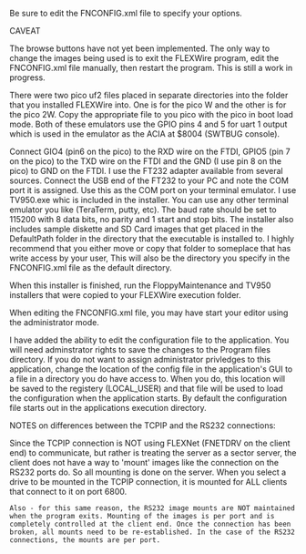 Be sure to edit the FNCONFIG.xml file to specify your options.

CAVEAT

The browse buttons have not yet been implemented. The only way to change the images being used is to exit the FLEXWire program, edit the FNCONFIG.xml file manually, then restart the program. This is still a work in progress.

There were two pico uf2 files placed in separate directories into the folder that you installed FLEXWire into. One is for the pico W and the other is for the pico 2W. Copy the appropriate file to you pico with the pico in boot load mode. Both of these emulators use the GPIO pins 4 and 5 for uart 1 output which is used in the emulator as the ACIA at $8004 (SWTBUG console).

Connect GIO4 (pin6 on the pico) to the RXD wire on the FTDI, GPIO5 (pin 7 on the pico) to the TXD wire on the FTDI and the GND (I use pin 8 on the pico) to GND on the FTDI. I use the FT232 adapter available from several sources. Connect the USB end of the FT232 to your PC and note the COM port it is assigned. Use this as the COM port on your terminal emulator. I use TV950.exe whic is included in the installer. You can use any other terminal emulator you like (TeraTerm, putty, etc). The baud rate should be set to 115200 with 8 data bits, no parity and 1 start and stop bits. The installer also includes sample diskette and SD Card images that get placed in the DefaultPath folder in the directory that the executable is installed to. I highly recommend that you either move or copy that folder to someplace that has write access by your user, This will also be the directory you specify in the FNCONFIG.xml file as the default directory.

When this installer is finished, run the FloppyMaintenance and TV950 installers that were copied to your FLEXWire execution folder.

When editing the FNCONFIG.xml file, you may have start your editor using the administrator mode.

I have added the ability to edit the configuration file to the application. You will need adminstrator rights to save the changes to the Program files directory. If you do not want to assign administrator privledges to this application, change the location of the config file in the application's GUI to a file in a directory you do have access to. When you do, this location will be saved to the registery (LOCAL_USER) and that file will be used to load the configuration when the application starts. By default the configuration file starts out in the applications execution directory.

NOTES on differences between the TCPIP and the RS232 connections:

  Since the TCPIP connection is NOT using FLEXNet (FNETDRV on the client end) to communicate, but rather is treating the server as a sector server, the client does not have a way to 'mount' images like the connection on the RS232 ports do. So all mounting is done on the server. When you select a drive to be mounted in the TCPIP connection, it is mounted for ALL clients that connect to it on port 6800.

    Also - for this same reason, the RS232 image mounts are NOT maintained when the program exits. Mounting of the images is per port and is completely controlled at the client end. Once the connection has been broken, all mounts need to be re-established. In the case of the RS232 connections, the mounts are per port.
